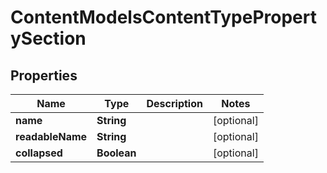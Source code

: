 
# ContentModelsContentTypePropertySection

## Properties
Name | Type | Description | Notes
------------ | ------------- | ------------- | -------------
**name** | **String** |  |  [optional]
**readableName** | **String** |  |  [optional]
**collapsed** | **Boolean** |  |  [optional]



